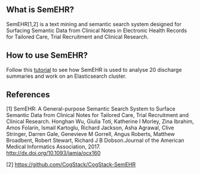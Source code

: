 ## What is SemEHR?
SemEHR[1,2] is a text mining and semantic search system designed for Surfacing Semantic Data from Clinical Notes in Electronic Health Records for Tailored Care, Trial Recruitment and Clinical Research.

## How to use SemEHR?
Follow this [tutorial](https://github.com/CogStack/CogStack-SemEHR/tree/master/tutorials) to see how SemEHR is used to analyse 20 discharge summaries and work on an Elasticsearch cluster.

## References
[1] SemEHR: A General-purpose Semantic Search System to Surface Semantic Data from Clinical Notes for Tailored Care, Trial Recruitment and Clinical Research. Honghan Wu, Giulia Toti, Katherine I Morley, Zina Ibrahim, Amos Folarin, Ismail Kartoglu, Richard Jackson, Asha Agrawal, Clive Stringer, Darren Gale, Genevieve M Gorrell, Angus Roberts, Matthew Broadbent, Robert Stewart, Richard J B Dobson.Journal of the American Medical Informatics Association, 2017. http://dx.doi.org/10.1093/jamia/ocx160

[2] https://github.com/CogStack/CogStack-SemEHR
